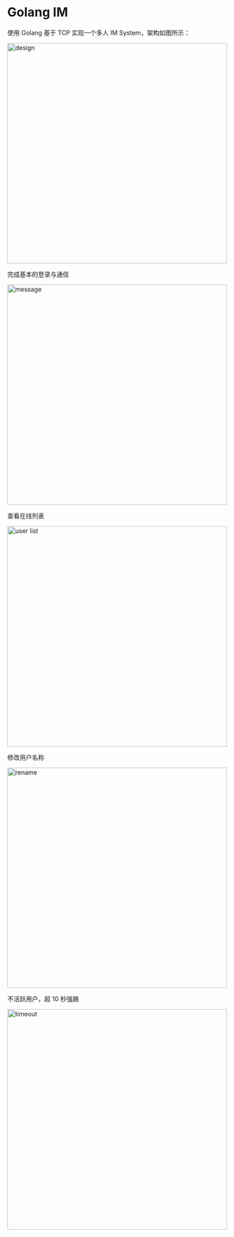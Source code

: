 # Golang IM

使用 Golang 基于 TCP 实现一个多人 IM System，架构如图所示：

<img src="https://s2.loli.net/2023/09/11/cL8eAdMtYNCGXag.png" width="500" alt="design">

完成基本的登录与通信

<img src="https://s2.loli.net/2023/09/11/iwzWsgJjKO6bZVo.png" width="500" alt="message">

查看在线列表

<img src="https://s2.loli.net/2023/09/11/lYhrqXw6PTDceQN.png" width="500" alt="user list">

修改用户名称

<img src="https://s2.loli.net/2023/09/11/BpxeWyM812qlmz5.png" width="500" alt="rename">

不活跃用户，超 10 秒强踢

<img src="https://s2.loli.net/2023/09/11/DcgZYlh6UOWHRV2.png" width="500" alt="timeout">